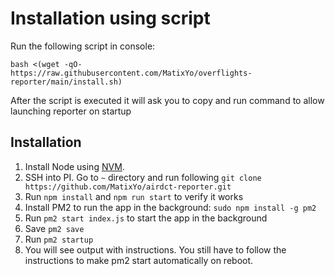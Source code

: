 # Installation using script
Run the following script in console:

`bash <(wget -qO- https://raw.githubusercontent.com/MatixYo/overflights-reporter/main/install.sh)`

After the script is executed it will ask you to copy and run command to allow launching reporter on startup

## Installation
1. Install Node using [NVM](https://github.com/nvm-sh/nvm).
2. SSH into PI. Go to `~` directory and run following `git clone https://github.com/MatixYo/airdct-reporter.git`
3. Run `npm install` and `npm run start` to verify it works
4. Install PM2 to run the app in the background: `sudo npm install -g pm2 `
5. Run `pm2 start index.js` to start the app in the background
6. Save `pm2 save`
7. Run `pm2 startup`
8. You will see output with instructions. You still have to follow the instructions to make pm2 start automatically on reboot.
